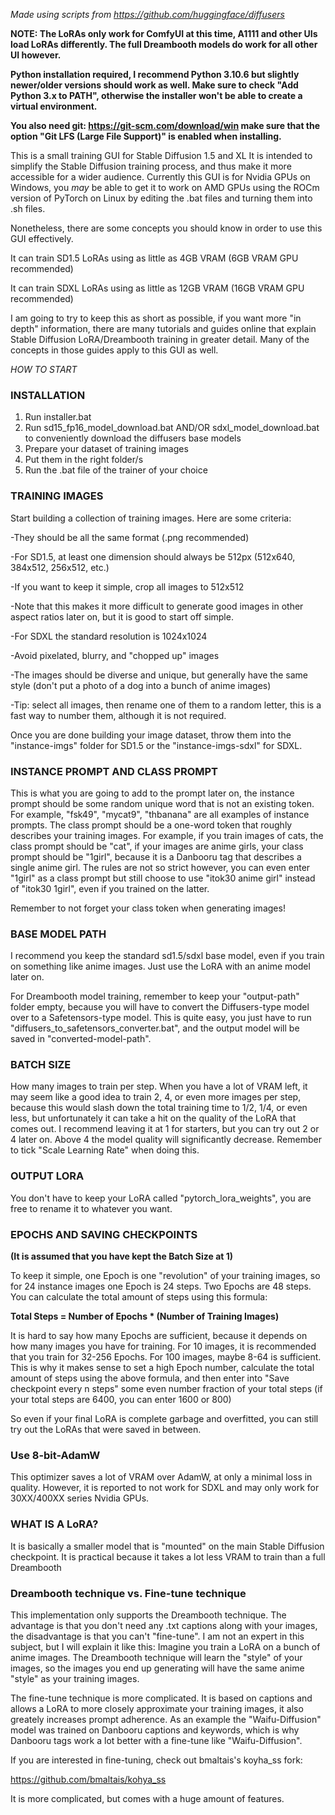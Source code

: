*Made using scripts from https://github.com/huggingface/diffusers*

**NOTE: The LoRAs only work for ComfyUI at this time, A1111 and other
UIs load LoRAs differently. The full Dreambooth models do work for all other
UI however.**

**Python installation required, I recommend Python 3.10.6 but slightly
newer/older versions should work as well. Make sure to check "Add Python 3.x to PATH",
otherwise the installer won't be able to create a virtual environment.**

**You also need git:
https://git-scm.com/download/win
make sure that the option "Git LFS (Large File Support)" is enabled when installing.**



This is a small training GUI for Stable Diffusion 1.5 and XL
It is intended to simplify the Stable Diffusion training process,
and thus make it more accessible for a wider audience. Currently this
GUI is for Nvidia GPUs on Windows, you *may* be able to get it to
work on AMD GPUs using the ROCm version of PyTorch on Linux by editing
the .bat files and turning them into .sh files.

Nonetheless, there are some concepts you should know in order to
use this GUI effectively.

It can train SD1.5 LoRAs using as little as 4GB VRAM (6GB VRAM GPU recommended)

It can train SDXL LoRAs using as little as 12GB VRAM (16GB VRAM GPU recommended)

I am going to try to keep this as short as possible, if you want
more "in depth" information, there are many tutorials and guides
online that explain Stable Diffusion LoRA/Dreambooth training in
greater detail. Many of the concepts in those guides apply to this
GUI as well.

*HOW TO START*

### INSTALLATION
1. Run installer.bat
2. Run sd15_fp16_model_download.bat AND/OR sdxl_model_download.bat
   to conveniently download the diffusers base models
3. Prepare your dataset of training images
4. Put them in the right folder/s
5. Run the .bat file of the trainer of your choice

### TRAINING IMAGES
Start building a collection of training images. Here are some
criteria:

-They should be all the same format (.png recommended) 

-For SD1.5, at least one dimension should always be 512px 
    (512x640, 384x512, 256x512, etc.)
    
-If you want to keep it simple, crop all images to 512x512

-Note that this makes it more difficult to generate good
    images in other aspect ratios later on, but it is good to
    start off simple.
    
-For SDXL the standard resolution is 1024x1024

-Avoid pixelated, blurry, and "chopped up" images

-The images should be diverse and unique, but generally have
    the same style (don't put a photo of a dog into a bunch
    of anime images)
    
-Tip: select all images, then rename one of them to a random letter,
    this is a fast way to number them, although it is not required.
    
Once you are done building your image dataset, throw them into the
"instance-imgs" folder for SD1.5 or the "instance-imgs-sdxl" for SDXL.

### INSTANCE PROMPT AND CLASS PROMPT
This is what you are going to add to the prompt later on, the instance
prompt should be some random unique word that is not an existing token.
For example, "fsk49", "mycat9", "thbanana" are all examples of instance
prompts. The class prompt should be a one-word token that roughly 
describes your training images. For example, if you train images of
cats, the class prompt should be "cat", if your images are anime girls,
your class prompt should be "1girl", because it is a Danbooru tag that
describes a single anime girl. The rules are not so strict however,
you can even enter "1girl" as a class prompt but still choose to use
"itok30 anime girl" instead of "itok30 1girl", even if you trained on
the latter.

Remember to not forget your class token when generating images!

### BASE MODEL PATH
I recommend you keep the standard sd1.5/sdxl base model, even if you train
on something like anime images. Just use the LoRA with an anime model
later on.

For Dreambooth model training, remember to keep your
"output-path" folder empty, because you will have to convert the Diffusers-type
model over to a Safetensors-type model. This is quite easy, you just have to run
"diffusers_to_safetensors_converter.bat", and the output model will be saved
in "converted-model-path".

### BATCH SIZE
How many images to train per step. When you have a lot of VRAM left, 
it may seem like a good idea to train 2, 4, or even more images per step,
because this would slash down the total training time to 1/2, 1/4, or
even less, but unfortunately it can take a hit on the quality of the
LoRA that comes out. I recommend leaving it at 1 for starters, but you
can try out 2 or 4 later on. Above 4 the model quality will significantly
decrease. Remember to tick "Scale Learning Rate" when doing this.

### OUTPUT LORA
You don't have to keep your LoRA called "pytorch_lora_weights", you are
free to rename it to whatever you want.

### EPOCHS AND SAVING CHECKPOINTS
**(It is assumed that you have kept the Batch Size at 1)**

To keep it simple, one Epoch is one "revolution" of your training images,
so for 24 instance images one Epoch is 24 steps. Two Epochs are 48 steps.
You can calculate the total amount of steps using this formula:

**Total Steps = Number of Epochs * (Number of Training Images)**

It is hard to say how many Epochs are sufficient, because it depends on
how many images you have for training. For 10 images, it is recommended that you train for
32-256 Epochs. For 100 images, maybe 8-64 is sufficient. This is why
it makes sense to set a high Epoch number, calculate the total
amount of steps using the above formula, and then enter into
"Save checkpoint every n steps" some even number fraction of your total
steps (if your total steps are 6400, you can enter 1600 or 800)

So even if your final LoRA is complete garbage and overfitted, you can
still try out the LoRAs that were saved in between.

### Use 8-bit-AdamW
This optimizer saves a lot of VRAM over AdamW, at only a minimal loss in
quality. However, it is reported to not work for SDXL and may only
work for 30XX/400XX series Nvidia GPUs.



### WHAT IS A LoRA?
It is basically a smaller model that is "mounted" on the main
Stable Diffusion checkpoint. It is practical because it takes a
lot less VRAM to train than a full Dreambooth



### Dreambooth technique vs. Fine-tune technique
This implementation only supports the Dreambooth technique. The
advantage is that you don't need any .txt captions along with
your images, the disadvantage is that you can't "fine-tune". I
am not an expert in this subject, but I will explain it like
this: Imagine you train a LoRA on a bunch of anime images. The
Dreambooth technique will learn the "style" of your images, 
so the images you end up generating will have the same anime
"style" as your training images.

The fine-tune technique is more complicated. It is based on
captions and allows a LoRA to more closely approximate your
training images, it also greately increases prompt adherence.
As an example the "Waifu-Diffusion" model was trained on
Danbooru captions and keywords, which is why Danbooru tags
work a lot better with a fine-tune like "Waifu-Diffusion".

If you are interested in fine-tuning, check out bmaltais's
koyha_ss fork: 

https://github.com/bmaltais/kohya_ss

It is more complicated, but comes with a huge amount of features.
